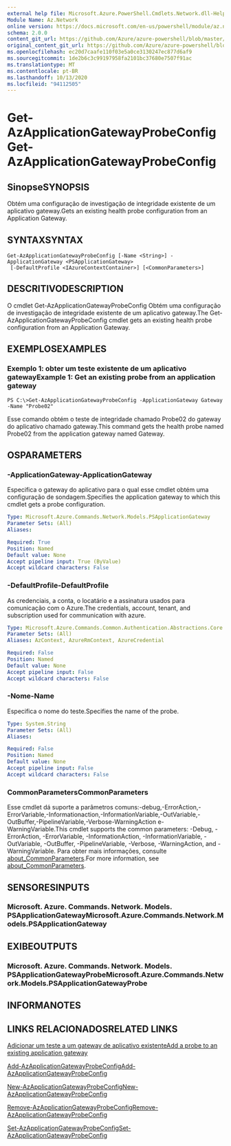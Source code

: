 ```yaml
---
external help file: Microsoft.Azure.PowerShell.Cmdlets.Network.dll-Help.xml
Module Name: Az.Network
online version: https://docs.microsoft.com/en-us/powershell/module/az.network/get-azapplicationgatewayprobeconfig
schema: 2.0.0
content_git_url: https://github.com/Azure/azure-powershell/blob/master/src/Network/Network/help/Get-AzApplicationGatewayProbeConfig.md
original_content_git_url: https://github.com/Azure/azure-powershell/blob/master/src/Network/Network/help/Get-AzApplicationGatewayProbeConfig.md
ms.openlocfilehash: ec20d7caafe110f03e5a0ce3130247ec877d6af9
ms.sourcegitcommit: 1de2b6c3c99197958fa2101bc37680e7507f91ac
ms.translationtype: MT
ms.contentlocale: pt-BR
ms.lasthandoff: 10/13/2020
ms.locfileid: "94112505"
---
```

# <span data-ttu-id="9c7dc-101">Get-AzApplicationGatewayProbeConfig</span><span class="sxs-lookup"><span data-stu-id="9c7dc-101">Get-AzApplicationGatewayProbeConfig</span></span>

## <span data-ttu-id="9c7dc-102">Sinopse</span><span class="sxs-lookup"><span data-stu-id="9c7dc-102">SYNOPSIS</span></span>
<span data-ttu-id="9c7dc-103">Obtém uma configuração de investigação de integridade existente de um aplicativo gateway.</span><span class="sxs-lookup"><span data-stu-id="9c7dc-103">Gets an existing health probe configuration from an Application Gateway.</span></span>

## <span data-ttu-id="9c7dc-104">SYNTAX</span><span class="sxs-lookup"><span data-stu-id="9c7dc-104">SYNTAX</span></span>

```
Get-AzApplicationGatewayProbeConfig [-Name <String>] -ApplicationGateway <PSApplicationGateway>
 [-DefaultProfile <IAzureContextContainer>] [<CommonParameters>]
```

## <span data-ttu-id="9c7dc-105">DESCRITIVO</span><span class="sxs-lookup"><span data-stu-id="9c7dc-105">DESCRIPTION</span></span>
<span data-ttu-id="9c7dc-106">O cmdlet Get-AzApplicationGatewayProbeConfig Obtém uma configuração de investigação de integridade existente de um aplicativo gateway.</span><span class="sxs-lookup"><span data-stu-id="9c7dc-106">The Get-AzApplicationGatewayProbeConfig cmdlet gets an existing health probe configuration from an Application Gateway.</span></span>

## <span data-ttu-id="9c7dc-107">EXEMPLOS</span><span class="sxs-lookup"><span data-stu-id="9c7dc-107">EXAMPLES</span></span>

### <span data-ttu-id="9c7dc-108">Exemplo 1: obter um teste existente de um aplicativo gateway</span><span class="sxs-lookup"><span data-stu-id="9c7dc-108">Example 1: Get an existing probe from an application gateway</span></span>
```
PS C:\>Get-AzApplicationGatewayProbeConfig -ApplicationGateway Gateway -Name "Probe02"
```

<span data-ttu-id="9c7dc-109">Esse comando obtém o teste de integridade chamado Probe02 do gateway do aplicativo chamado gateway.</span><span class="sxs-lookup"><span data-stu-id="9c7dc-109">This command gets the health probe named Probe02 from the application gateway named Gateway.</span></span>

## <span data-ttu-id="9c7dc-110">OS</span><span class="sxs-lookup"><span data-stu-id="9c7dc-110">PARAMETERS</span></span>

### <span data-ttu-id="9c7dc-111">-ApplicationGateway</span><span class="sxs-lookup"><span data-stu-id="9c7dc-111">-ApplicationGateway</span></span>
<span data-ttu-id="9c7dc-112">Especifica o gateway do aplicativo para o qual esse cmdlet obtém uma configuração de sondagem.</span><span class="sxs-lookup"><span data-stu-id="9c7dc-112">Specifies the application gateway to which this cmdlet gets a probe configuration.</span></span>

```yaml
Type: Microsoft.Azure.Commands.Network.Models.PSApplicationGateway
Parameter Sets: (All)
Aliases:

Required: True
Position: Named
Default value: None
Accept pipeline input: True (ByValue)
Accept wildcard characters: False
```

### <span data-ttu-id="9c7dc-113">-DefaultProfile</span><span class="sxs-lookup"><span data-stu-id="9c7dc-113">-DefaultProfile</span></span>
<span data-ttu-id="9c7dc-114">As credenciais, a conta, o locatário e a assinatura usados para comunicação com o Azure.</span><span class="sxs-lookup"><span data-stu-id="9c7dc-114">The credentials, account, tenant, and subscription used for communication with azure.</span></span>

```yaml
Type: Microsoft.Azure.Commands.Common.Authentication.Abstractions.Core.IAzureContextContainer
Parameter Sets: (All)
Aliases: AzContext, AzureRmContext, AzureCredential

Required: False
Position: Named
Default value: None
Accept pipeline input: False
Accept wildcard characters: False
```

### <span data-ttu-id="9c7dc-115">-Nome</span><span class="sxs-lookup"><span data-stu-id="9c7dc-115">-Name</span></span>
<span data-ttu-id="9c7dc-116">Especifica o nome do teste.</span><span class="sxs-lookup"><span data-stu-id="9c7dc-116">Specifies the name of the probe.</span></span>

```yaml
Type: System.String
Parameter Sets: (All)
Aliases:

Required: False
Position: Named
Default value: None
Accept pipeline input: False
Accept wildcard characters: False
```

### <span data-ttu-id="9c7dc-117">CommonParameters</span><span class="sxs-lookup"><span data-stu-id="9c7dc-117">CommonParameters</span></span>
<span data-ttu-id="9c7dc-118">Esse cmdlet dá suporte a parâmetros comuns:-debug,-ErrorAction,-ErrorVariable,-Informationaction,-InformationVariable,-OutVariable,-OutBuffer,-PipelineVariable,-Verbose-WarningAction e-WarningVariable.</span><span class="sxs-lookup"><span data-stu-id="9c7dc-118">This cmdlet supports the common parameters: -Debug, -ErrorAction, -ErrorVariable, -InformationAction, -InformationVariable, -OutVariable, -OutBuffer, -PipelineVariable, -Verbose, -WarningAction, and -WarningVariable.</span></span> <span data-ttu-id="9c7dc-119">Para obter mais informações, consulte [about_CommonParameters](http://go.microsoft.com/fwlink/?LinkID=113216).</span><span class="sxs-lookup"><span data-stu-id="9c7dc-119">For more information, see [about_CommonParameters](http://go.microsoft.com/fwlink/?LinkID=113216).</span></span>

## <span data-ttu-id="9c7dc-120">SENSORES</span><span class="sxs-lookup"><span data-stu-id="9c7dc-120">INPUTS</span></span>

### <span data-ttu-id="9c7dc-121">Microsoft. Azure. Commands. Network. Models. PSApplicationGateway</span><span class="sxs-lookup"><span data-stu-id="9c7dc-121">Microsoft.Azure.Commands.Network.Models.PSApplicationGateway</span></span>

## <span data-ttu-id="9c7dc-122">EXIBE</span><span class="sxs-lookup"><span data-stu-id="9c7dc-122">OUTPUTS</span></span>

### <span data-ttu-id="9c7dc-123">Microsoft. Azure. Commands. Network. Models. PSApplicationGatewayProbe</span><span class="sxs-lookup"><span data-stu-id="9c7dc-123">Microsoft.Azure.Commands.Network.Models.PSApplicationGatewayProbe</span></span>

## <span data-ttu-id="9c7dc-124">INFORMA</span><span class="sxs-lookup"><span data-stu-id="9c7dc-124">NOTES</span></span>

## <span data-ttu-id="9c7dc-125">LINKS RELACIONADOS</span><span class="sxs-lookup"><span data-stu-id="9c7dc-125">RELATED LINKS</span></span>

[<span data-ttu-id="9c7dc-126">Adicionar um teste a um gateway de aplicativo existente</span><span class="sxs-lookup"><span data-stu-id="9c7dc-126">Add a probe to an existing application gateway</span></span>](https://azure.microsoft.com/en-us/documentation/articles/application-gateway-create-probe-ps/#add-a-probe-to-an-existing-application-gateway)

[<span data-ttu-id="9c7dc-127">Add-AzApplicationGatewayProbeConfig</span><span class="sxs-lookup"><span data-stu-id="9c7dc-127">Add-AzApplicationGatewayProbeConfig</span></span>](./Add-AzApplicationGatewayProbeConfig.md)

[<span data-ttu-id="9c7dc-128">New-AzApplicationGatewayProbeConfig</span><span class="sxs-lookup"><span data-stu-id="9c7dc-128">New-AzApplicationGatewayProbeConfig</span></span>](./New-AzApplicationGatewayProbeConfig.md)

[<span data-ttu-id="9c7dc-129">Remove-AzApplicationGatewayProbeConfig</span><span class="sxs-lookup"><span data-stu-id="9c7dc-129">Remove-AzApplicationGatewayProbeConfig</span></span>](./Remove-AzApplicationGatewayProbeConfig.md)

[<span data-ttu-id="9c7dc-130">Set-AzApplicationGatewayProbeConfig</span><span class="sxs-lookup"><span data-stu-id="9c7dc-130">Set-AzApplicationGatewayProbeConfig</span></span>](./Set-AzApplicationGatewayProbeConfig.md)

